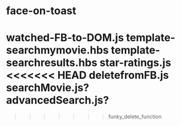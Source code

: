 # face-on-toast
watched-FB-to-DOM.js
template-searchmymovie.hbs
template-searchresults.hbs
star-ratings.js
<<<<<<< HEAD
deletefromFB.js
searchMovie.js?
advancedSearch.js?
=======
>>>>>>> funky_delete_function
